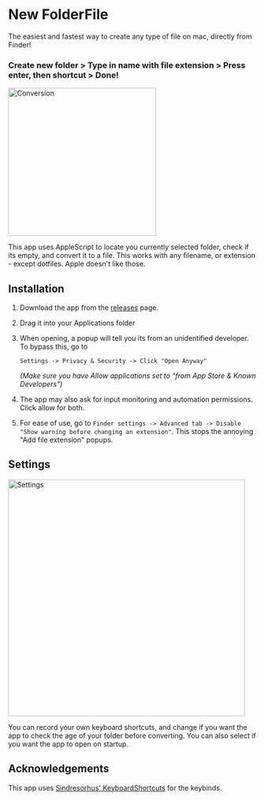 # New FolderFile
The easiest and fastest way to create any type of file on mac, directly from Finder!

### Create new folder > Type in name with file extension > Press enter, then shortcut > Done!

<img width="300" alt="Conversion" src="https://github.com/user-attachments/assets/e5986e4a-d479-4e16-9f18-78912b8c69a8">

This app uses AppleScript to locate you currently selected folder, check if its empty, and convert it to a file. This works with any filename, or extension - except dotfiles. Apple doesn't like those.

## Installation
1. Download the app from the [releases](https://github.com/Tmate6/NewFolderFile/releases/latest) page.
2. Drag it into your Applications folder
3. When opening, a popup will tell you its from an unidentified developer. To bypass this, go to

     `Settings -> Privacy & Security -> Click "Open Anyway"`

     _(Make sure you have Allow applications set to "from App Store & Known Developers")_
5. The app may also ask for input monitoring and automation permissions. Click allow for both.

6. For ease of use, go to `Finder settings -> Advanced tab -> Disable "Show warning before changing an extension"`. This stops the annoying "Add file extension" popups.

## Settings
<img width="480" alt="Settings" src="https://github.com/user-attachments/assets/093ea694-5923-4bdc-a59b-eb392e2f7a2b">

You can record your own keyboard shortcuts, and change if you want the app to check the age of your folder before converting. You can also select if you want the app to open on startup.

## Acknowledgements
This app uses [Sindresorhus' KeyboardShortcuts](https://github.com/sindresorhus/KeyboardShortcuts) for the keybinds.
